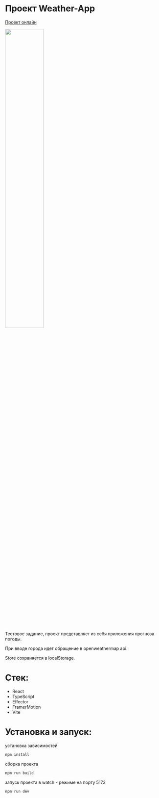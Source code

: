 
# Проект Weather-App
[Проект онлайн](https://futuringer.github.io/happy-new-year/)

<img src="https://github.com/Futuringer/happy-new-year/assets/77829629/3d1f3e44-74f6-4449-8b28-ba94794248d8" width="50%"/>

Тестовое задание, проект представляет из себя приложения прогноза погоды. 

При вводе города идет обращение в openweathermap api.

Store сохраняется в localStorage.


# Стек:

- React
- TypeScript
- Effector
- FramerMotion
- Vite

# Установка и запуск:

установка зависимостей

```sh
npm install
```

сборка проекта

```sh
npm run build
```

запуск проекта в watch - режиме на порту 5173

```sh
npm run dev
```
